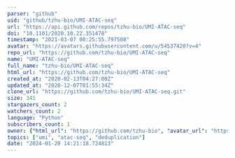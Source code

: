 ```yaml
---
parser: "github"
uid: "github/tzhu-bio/UMI-ATAC-seq"
url: "https://api.github.com/repos/tzhu-bio/UMI-ATAC-seq"
doi: "10.1101/2020.10.22.351478"
timestamp: "2021-03-07 00:25:55.797508"
avatar: "https://avatars.githubusercontent.com/u/54537420?v=4"
repo_url: "https://github.com/tzhu-bio/UMI-ATAC-seq"
name: "UMI-ATAC-seq"
full_name: "tzhu-bio/UMI-ATAC-seq"
html_url: "https://github.com/tzhu-bio/UMI-ATAC-seq"
created_at: "2020-02-13T04:27:00Z"
updated_at: "2020-12-07T01:55:34Z"
clone_url: "https://github.com/tzhu-bio/UMI-ATAC-seq.git"
size: 341
stargazers_count: 2
watchers_count: 2
language: "Python"
subscribers_count: 1
owner: {"html_url": "https://github.com/tzhu-bio", "avatar_url": "https://avatars.githubusercontent.com/u/54537420?v=4", "login": "tzhu-bio", "type": "User"}
topics: ["umi", "atac-seq", "deduplication"]
date: "2024-01-20 14:21:18.724813"
---
```

